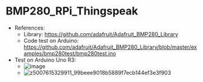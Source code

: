 # BMP280_RPi_Thingspeak

- References:
  - Library: https://github.com/adafruit/Adafruit_BMP280_Library
  - Code test on Arduino: https://github.com/adafruit/Adafruit_BMP280_Library/blob/master/examples/bmp280test/bmp280test.ino
- Test on Arduino Uno R3:
  - ![image](https://github.com/BuiNgocLong01/BMP280_RPi_Thingspeak/assets/93063745/9aa612a8-e839-429a-9f1a-c594a4e1e1fa)
  - ![z5007615329911_99beee9018b5889f7ecb144ef3e3f903](https://github.com/BuiNgocLong01/BMP280_RPi_Thingspeak/assets/93063745/3e39fc07-370d-4d26-8786-f940991e32ae)

